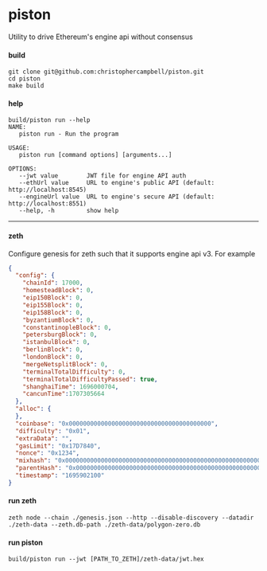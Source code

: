 # piston
Utility to drive Ethereum's engine api without consensus

#### build

```shell
git clone git@github.com:christophercampbell/piston.git
cd piston
make build
```

#### help

```shell
build/piston run --help
NAME:
   piston run - Run the program

USAGE:
   piston run [command options] [arguments...]

OPTIONS:
   --jwt value        JWT file for engine API auth
   --ethUrl value     URL to engine's public API (default: http://localhost:8545)
   --engineUrl value  URL to engine's secure API (default: http://localhost:8551)
   --help, -h         show help
```

----

#### zeth

Configure genesis for zeth such that it supports engine api v3. For example

```json
{
  "config": {
    "chainId": 17000,
    "homesteadBlock": 0,
    "eip150Block": 0,
    "eip155Block": 0,
    "eip158Block": 0,
    "byzantiumBlock": 0,
    "constantinopleBlock": 0,
    "petersburgBlock": 0,
    "istanbulBlock": 0,
    "berlinBlock": 0,
    "londonBlock": 0,
    "mergeNetsplitBlock": 0,
    "terminalTotalDifficulty": 0,
    "terminalTotalDifficultyPassed": true,
    "shanghaiTime": 1696000704,
    "cancunTime":1707305664
  },
  "alloc": {
  },
  "coinbase": "0x0000000000000000000000000000000000000000",
  "difficulty": "0x01",
  "extraData": "",
  "gasLimit": "0x17D7840",
  "nonce": "0x1234",
  "mixhash": "0x0000000000000000000000000000000000000000000000000000000000000000",
  "parentHash": "0x0000000000000000000000000000000000000000000000000000000000000000",
  "timestamp": "1695902100"
}
```

#### run zeth 
```shell
zeth node --chain ./genesis.json --http --disable-discovery --datadir ./zeth-data --zeth.db-path ./zeth-data/polygon-zero.db
```

#### run piston

```shell
build/piston run --jwt [PATH_TO_ZETH]/zeth-data/jwt.hex
```
